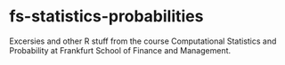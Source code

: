 # fs-statistics-probabilities

Excersies and other R stuff from the course Computational Statistics and Probability at Frankfurt School of Finance and Management.
